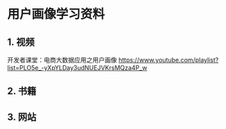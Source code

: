 # 用户画像学习资料

## 1. 视频


开发者课堂：电商大数据应用之用户画像
<https://www.youtube.com/playlist?list=PLO5e_-yXpYLDay3udNUEJVKrsMQza4P_w>




## 2. 书籍




## 3. 网站

